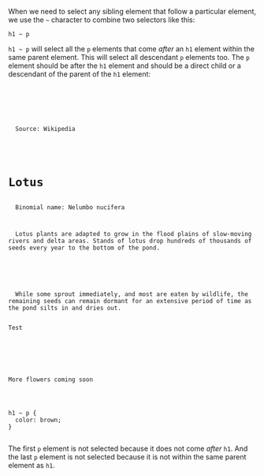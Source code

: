 When we need to select any
sibling element that follow
a particular element, we use
the `~` character to combine
two selectors like this:

```
h1 ~ p
```

`h1 ~ p` will select
all the `p` elements that come
*after* an `h1` element
within the same
parent element.
This will select all descendant `p`
elements too.
The `p` element should be after the
`h1` element and should be a direct child or a
descendant of the parent of the `h1` element:

<codeblock language="css" type="lesson">
<code>
<panel language="html">
<div>
  <p>
  Source: Wikipedia
  </p>
  <h1>Lotus</h1>
  <span>Binomial name: Nelumbo nucifera</span>
  <p>
  Lotus plants are adapted to grow in the flood plains of slow-moving rivers and delta areas. Stands of lotus drop hundreds of thousands of seeds every year to the bottom of the pond.
  </p>
  <p>
  While some sprout immediately, and most are eaten by wildlife, the remaining seeds can remain dormant for an extensive period of time as the pond silts in and dries out.
  <p>Test</p>
  </p>
</div>
<p>More flowers coming soon</p>
</panel>
<panel language="css">
h1 ~ p {
  color: brown;
}
</panel>
</code>
</codeblock>

The first `p` element is not
selected because it does not
come *after* `h1`. And the last
`p` element is not selected
because it is not within
the same parent element as `h1`.
